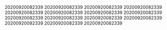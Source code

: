 20200920082339
20200920082339
20200920082339
20200920082339
20200920082339
20200920082339
20200920082339
20200920082339
20200920082339
20200920082339
20200920082339
20200920082339
20200920082339
20200920082339
20200920082339
